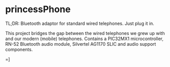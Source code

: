 # princessPhone

TL;DR: Bluetooth adaptor for standard wired telephones. Just plug it in.

This project bridges the gap between the wired telephones we grew up with and our modern (mobile) telephones. Contains a PIC32MX1 microcontroller, RN-52 Bluetooth audio module, Silvertel AG1170 SLIC and audio support components.

=]
